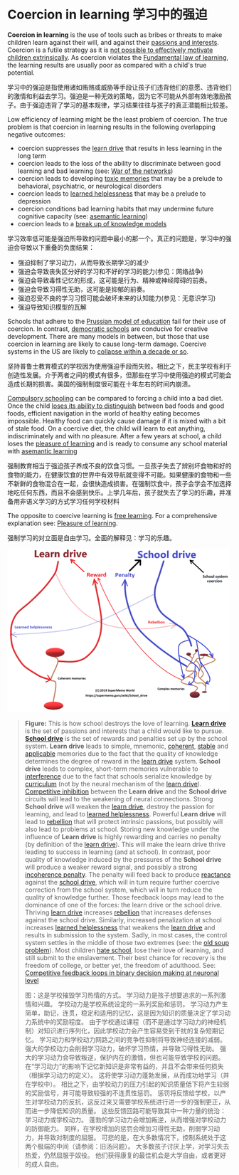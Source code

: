 # Coercion in learning 学习中的强迫

**Coercion in learning** is the use of tools such as bribes or threats to make children learn against their will, and against their [passions and interests](https://supermemo.guru/wiki/Learn_drive). Coercion is a futile strategy as it is [not possible to effectively motivate children extrinsically](https://supermemo.guru/wiki/How_can_I_motivate_a_child_extrinsically%3F). As coercion violates the [Fundamental law of learning](https://supermemo.guru/wiki/Fundamental_law_of_learning), the learning results are usually poor as compared with a child's true potential.

学习中的强迫是指使用诸如贿赂或威胁等手段让孩子们违背他们的意愿、违背他们的激情和利益去学习。强迫是一种无效的策略，因为它不可能从外部有效地激励孩子。由于强迫违背了学习的基本规律，学习结果往往与孩子的真正潜能相比较差。

Low efficiency of learning might be the least problem of coercion. The true problem is that coercion in learning results in the following overlapping negative outcomes:

- coercion suppresses the [learn drive](https://supermemo.guru/wiki/Learn_drive) that results in less learning in the long term
- coercion leads to the loss of the ability to discriminate between good learning and bad learning (see: [War of the networks](https://supermemo.guru/wiki/War_of_the_networks))
- coercion leads to developing [toxic memories](https://supermemo.guru/wiki/Toxic_memories) that may be a prelude to behavioral, psychiatric, or neurological disorders
- coercion leads to [learned helplessness](https://supermemo.guru/wiki/Learned_helplessness_vs._learn_drive) that may be a prelude to depression
- coercion conditions bad learning habits that may undermine future cognitive capacity (see: [asemantic learning](https://supermemo.guru/wiki/Asemantic_learning))
- coercion leads to a [break up of knowledge models](https://supermemo.guru/wiki/Brains_algorithms_protect_models_of_reality)

学习效率低可能是强迫所导致的问题中最小的那一个。真正的问题是，学习中的强迫会导致以下重叠的负面结果：

- 强迫抑制了学习动力，从而导致长期学习的减少
- 强迫会导致丧失区分好的学习和不好的学习的能力(参见：网络战争)
- 强迫会导致毒性记忆的形成，这可能是行为、精神或神经障碍的前奏。
- 强迫会导致习得性无助，这可能是抑郁的前奏。
- 强迫忍受不良的学习习惯可能会破坏未来的认知能力(参见：无意识学习)
- 强迫导致知识模型的瓦解

Schools that adhere to the [Prussian model of education](https://supermemo.guru/wiki/Prussian_model_of_education) fail for their use of coercion. In contrast, [democratic schools](https://supermemo.guru/wiki/Democratic_schools) are conducive for creative development. There are many models in between, but those that use coercion in learning are likely to cause long-term damage. Coercive systems in the US are likely to [collapse within a decade or so](https://supermemo.guru/wiki/Gray:_Coercive_school_system_will_collapse_soon).

坚持普鲁士教育模式的学校因为使用强迫手段而失败。相比之下，民主学校有利于创造性发展。介于两者之间的模式有很多，但那些在学习中使用强迫的模式可能会造成长期的损害。美国的强制制度很可能在十年左右的时间内崩溃。

[Compulsory schooling](https://supermemo.guru/wiki/Compulsory_schooling) can be compared to forcing a child into a bad diet. Once the child [loses its ability to distinguish](https://supermemo.guru/wiki/War_of_the_networks) between bad foods and good foods, efficient navigation in the world of healthy eating becomes impossible. Healthy food can quickly cause damage if it is mixed with a bit of stale food. On a coercive diet, the child will learn to eat anything, indiscriminately and with no pleasure. After a few years at school, a child loses the [pleasure of learning](https://supermemo.guru/wiki/Pleasure_of_learning) and is ready to consume any school material with [asemantic learning](https://supermemo.guru/wiki/Asemantic_learning)

强制教育相当于强迫孩子养成不良的饮食习惯。一旦孩子失去了辨别坏食物和好的食物的能力，在健康饮食的世界中有效导航就变得不可能。如果健康的食物和一些不新鲜的食物混合在一起，会很快造成损害。在强制饮食中，孩子会学会不加选择地吃任何东西，而且不会感到快乐。上学几年后，孩子就失去了学习的乐趣，并准备用非语义学习的方式学习任何学校材料

The opposite to coercive learning is [free learning](https://supermemo.guru/wiki/Free_learning). For a comprehensive explanation see: [Pleasure of learning](https://supermemo.guru/wiki/Pleasure_of_learning).

强制学习的对立面是自由学习。全面的解释见：学习的乐趣。

[![Learn drive vs. School drive](%E5%AD%A6%E4%B9%A0%E4%B8%AD%E7%9A%84%E5%BC%BA%E8%BF%AB.assets/500px-Neural_competition_between_the_learn_drive_and_the_system_of_rewards_at_school.png)](https://supermemo.guru/wiki/File:Neural_competition_between_the_learn_drive_and_the_system_of_rewards_at_school.png)

> **Figure:** This is how school destroys the love of learning. **[Learn drive](https://supermemo.guru/wiki/Learn_drive)** is the set of passions and interests that a child would like to pursue. **[School drive](https://supermemo.guru/wiki/School_drive)** is the set of rewards and penalties set up by the school system. **Learn drive** leads to simple, mnemonic, [coherent](https://supermemo.guru/wiki/Coherent), [stable](https://supermemo.guru/wiki/Stable) and [applicable](https://supermemo.guru/wiki/Applicable) memories due to the fact that the quality of knowledge determines the degree of reward in the [learn drive](https://supermemo.guru/wiki/Learn_drive) system. **School drive** leads to complex, short-term memories vulnerable to [interference](https://supermemo.guru/wiki/Interference) due to the fact that schools serialize knowledge by [curriculum](https://supermemo.guru/wiki/Curriculum) (not by the neural mechanism of the [learn drive](https://supermemo.guru/wiki/Learn_drive)). [Competitive inhibition](https://supermemo.guru/wiki/War_of_the_networks) between the **Learn drive** and the **School drive** circuits will lead to the weakening of neural connections. Strong **School drive** will weaken the [learn drive](https://supermemo.guru/wiki/Learn_drive), destroy the passion for learning, and lead to [learned helplessness](https://supermemo.guru/wiki/Learned_helplessness). Powerful **Learn drive** will lead to [rebellion](https://supermemo.guru/wiki/Resistance) that will protect intrinsic passions, but possibly will also lead to problems at school. Storing new knowledge under the influence of **Learn drive** is highly rewarding and carries no penalty (by definition of the [learn drive](https://supermemo.guru/wiki/Learn_drive)). This will make the learn drive thrive leading to success in learning (and at school). In contrast, poor quality of knowledge induced by the pressures of the **School drive** will produce a weaker reward signal, and possibly a strong [incoherence penalty](https://supermemo.guru/wiki/Incoherence_penalty). The penalty will feed back to produce [reactance](https://supermemo.guru/wiki/Resistance) against the [school drive](https://supermemo.guru/wiki/School_drive), which will in turn require further coercive correction from the school system, which will in turn reduce the quality of knowledge further. Those feedback loops may lead to the dominance of one of the forces: the learn drive or the school drive. Thriving [learn drive](https://supermemo.guru/wiki/Learn_drive) increases [rebellion](https://supermemo.guru/wiki/Resistance) that increases defenses against the school drive. Similarly, increased penalization at school increases [learned helplessness](https://supermemo.guru/wiki/Learned_helplessness) that weakens the [learn drive](https://supermemo.guru/wiki/Learn_drive) and results in submission to the system. Sadly, in most cases, the control system settles in the middle of those two extremes (see: the [old soup problem](https://supermemo.guru/wiki/Old_soup_problem)). Most children [hate school](https://supermemo.guru/wiki/Why_kids_hate_school%3F), lose their love of learning, and still submit to the enslavement. Their best chance for recovery is the freedom of college, or better yet, the freedom of adulthood. See: [Competitive feedback loops in binary decision making at neuronal level](https://supermemo.guru/wiki/Competitive_feedback_loops_in_binary_decision_making_at_neuronal_level)
>
> 图：这是学校摧毁学习热情的方式。 学习动力是孩子想要追求的一系列激情和兴趣。 学校动力是学校系统设定的一系列奖励和惩罚。 学习动力产生简单，助记，连贯，稳定和适用的记忆，这是因为知识的质量决定了学习动力系统中的奖励程度。 由于学校通过课程（而不是通过学习动力的神经机制）对知识进行序列化，因此学校动力会产生容易受到干扰的复杂短期记忆。 学习动力和学校动力网路之间的竞争性抑制将导致神经连接的减弱。 强大的学校动力会削弱学习动力，破坏学习热情，并导致习得性无助。 强大的学习动力会导致叛逆，保护内在的激情，但也可能导致学校的问题。 在“学习动力”的影响下记忆新知识是非常有益的，并且不会带来任何损失（根据学习动力的定义）。 这将使学习动力蓬勃发展，从而成功地学习（并在学校中）。 相比之下，由学校动力的压力引起的知识质量低下将产生较弱的奖励信号，并可能导致较强的不连贯性惩罚。 惩罚将反馈给学校，以产生对学校动力的反抗，这反过来又需要学校系统进行进一步的强制更正，从而进一步降低知识的质量。 这些反馈回路可能导致其中一种力量的统治：学习动力或学校动力。 蓬勃的学习动力会增加叛逆，从而增强对学校动力的防御能力。 同样，在学校增加的惩罚会增加习得性无助，削弱学习动力，并导致对制度的屈服。 可悲的是，在大多数情况下，控制系统处于这两个极端的中间（请参阅：旧汤问题）。 大多数孩子讨厌上学，对学习失去热爱，仍然屈服于奴役。 他们获得康复的最佳机会是大学自由，或者更好的成人自由。

